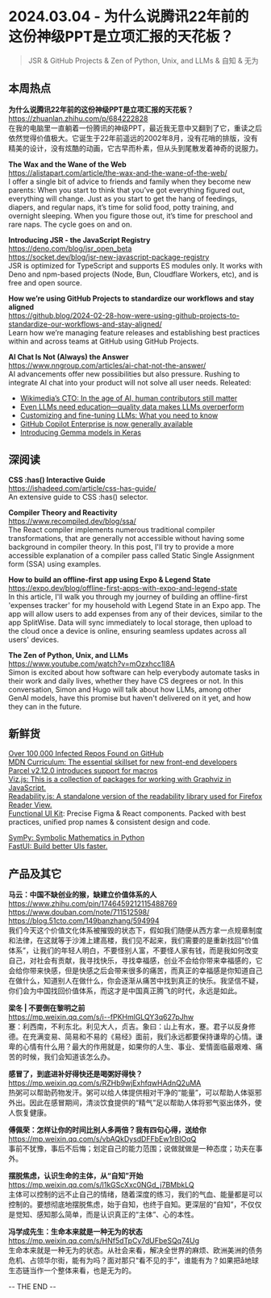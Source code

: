 2024.03.04 - 为什么说腾讯22年前的这份神级PPT是立项汇报的天花板？  
========  

> JSR & GitHub Projects & Zen of Python, Unix, and LLMs & 自知 & 无为

## 本周热点

**为什么说腾讯22年前的这份神级PPT是立项汇报的天花板？**  
https://zhuanlan.zhihu.com/p/684222828  
在我的电脑里一直躺着一份腾讯的神级PPT，最近我无意中又翻到了它，重读之后依然觉得价值极大。它诞生于22年前遥远的2002年8月，没有花哨的排版，没有精美的设计，没有炫酷的动画，它古早而朴素，但从头到尾散发着神奇的说服力。

**The Wax and the Wane of the Web**  
https://alistapart.com/article/the-wax-and-the-wane-of-the-web/  
I offer a single bit of advice to friends and family when they become new parents: When you start to think that you’ve got everything figured out, everything will change. Just as you start to get the hang of feedings, diapers, and regular naps, it’s time for solid food, potty training, and overnight sleeping. When you figure those out, it’s time for preschool and rare naps. The cycle goes on and on.

**Introducing JSR - the JavaScript Registry**  
https://deno.com/blog/jsr_open_beta  
https://socket.dev/blog/jsr-new-javascript-package-registry  
JSR is optimized for TypeScript and supports ES modules only. It works with Deno and npm-based projects (Node, Bun, Cloudflare Workers, etc), and is free and open source.

**How we’re using GitHub Projects to standardize our workflows and stay aligned**  
https://github.blog/2024-02-28-how-were-using-github-projects-to-standardize-our-workflows-and-stay-aligned/  
Learn how we’re managing feature releases and establishing best practices within and across teams at GitHub using GitHub Projects.

**AI Chat Is Not (Always) the Answer**  
https://www.nngroup.com/articles/ai-chat-not-the-answer/  
AI advancements offer new possibilities but also pressure. Rushing to integrate AI chat into your product will not solve all user needs. Releated:  
- [Wikimedia’s CTO: In the age of AI, human contributors still matter](https://www.technologyreview.com/2024/02/26/1088137/wikimedia-wikipedia-cto-selena-deckelmann-ai-human-contributions/)  
- [Even LLMs need education—quality data makes LLMs overperform](https://stackoverflow.blog/2024/02/26/even-llms-need-education-quality-data-makes-llms-overperform/)  
- [Customizing and fine-tuning LLMs: What you need to know](https://github.blog/2024-02-28-customizing-and-fine-tuning-llms-what-you-need-to-know/)  
- [GitHub Copilot Enterprise is now generally available](https://github.blog/2024-02-27-github-copilot-enterprise-is-now-generally-available/)  
- [Introducing Gemma models in Keras](https://developers.googleblog.com/2024/02/gemma-models-in-keras.html)  

##  深阅读

**CSS :has() Interactive Guide**  
https://ishadeed.com/article/css-has-guide/  
An extensive guide to CSS :has() selector.

**Compiler Theory and Reactivity**  
https://www.recompiled.dev/blog/ssa/  
The React compiler implements numerous traditional compiler transformations, that are generally not accessible without having some background in compiler theory. In this post, I'll try to provide a more accessible explanation of a compiler pass called Static Single Assignment form (SSA) using examples.

**How to build an offline-first app using Expo & Legend State**  
https://expo.dev/blog/offline-first-apps-with-expo-and-legend-state  
In this article, I'll walk you through my journey of building an offline-first 'expenses tracker' for my household with Legend State in an Expo app. The app will allow users to add expenses from any of their devices, similar to the app SplitWise. Data will sync immediately to local storage, then upload to the cloud once a device is online, ensuring seamless updates across all users' devices.

**The Zen of Python, Unix, and LLMs**  
https://www.youtube.com/watch?v=mOzxhcc1I8A  
​Simon is excited about how software can help everybody automate tasks in their work and daily lives, whether they have CS degrees or not. In this conversation, Simon and Hugo will talk about how LLMs, among other GenAI models, have this promise but haven't delivered on it yet, and how they can in the future. 

## 新鲜货

[Over 100,000 Infected Repos Found on GitHub](https://apiiro.com/blog/malicious-code-campaign-github-repo-confusion-attack/)  
[MDN Curriculum: The essential skillset for new front-end developers](https://developer.mozilla.org/en-US/curriculum/)  
[Parcel v2.12.0 introduces support for macros](https://parceljs.org/blog/v2-12-0/)  
[Viz.js: This is a collection of packages for working with Graphviz in JavaScript.](https://github.com/mdaines/viz-js)  
[Readability.js: A standalone version of the readability library used for Firefox Reader View.](https://github.com/mozilla/readability)  
[Functional UI Kit](https://functional-ui-kit.com/): Precise Figma & React components. Packed with best practices, unified prop names & consistent design and code.  

[SymPy: Symbolic Mathematics in Python](https://www.sympy.org/en/index.html)  
[FastUI: Build better UIs faster.](https://github.com/pydantic/FastUI)  

## 产品及其它  

**马云：中国不缺创业的猴，缺建立价值体系的人**  
https://www.zhihu.com/pin/1746459212115488769  
https://www.douban.com/note/711512598/  
https://blog.51cto.com/149banzhang/594994  
我们今天这个价值文化体系被摧毁的状态下，假如我们随便从西方拿一点规章制度和法律，在这就等于沙滩上建高楼，我们见不起来，我们需要的是重新找回“价值体系”，让我们的年轻人明白，不要怪别人富，不要怪人家有钱，而是我如何改变自己，对社会有贡献，我寻找快乐，寻找幸福感，创业不会给你带来幸福感的，它会给你带来快感，但是快感之后会带来很多的痛苦，而真正的幸福感是你知道自己在做什么，知道别人在做什么，你会逐渐从痛苦中找到真正的快乐。我坚信不疑，你们会为中国找回价值体系，而这才是中国真正腾飞的时代，永远是如此。

**梁冬 | 不要倒在黎明之前**  
https://mp.weixin.qq.com/s/i--fPKHmlGLQY3q627pJhw  
蹇：利西南，不利东北。利见大人，贞吉。象曰：山上有水，蹇。君子以反身修德。在充满变易、简易和不易的《易经》面前，我们永远都要保持谦卑的心情。谦卑的心情有什么用？最大的作用就是，如果你的人生、事业、爱情面临最艰难、痛苦的时候，我们会知道该怎么办。

**感冒了，到底进补好得快还是喝粥好得快？**  
https://mp.weixin.qq.com/s/RZHb9wjExhfqwHAdnQ2uMA  
热粥可以帮助药物发汗。粥可以给人体提供相对干净的“能量”，可以帮助人体驱邪外出。因此在感冒期间，清淡饮食提供的“精气”足以帮助人体将邪气驱出体外，使人恢复健康。

**傅佩荣：怎样让你的时间比别人多两倍？我有四句心得，送给你**  
https://mp.weixin.qq.com/s/vbAQkDysdDFFbEw1rBIOqQ  
事前不犹豫，事后不后悔；划定自己的能力范围；说做就做是一种态度；功夫在事外。

**摆脱焦虑，认识生命的主体，从“自知”开始**  
https://mp.weixin.qq.com/s/l1kGScXxc0NGd_j7BMbkLQ  
主体可以控制的远不止自己的情绪，随着深度的练习，我们的气血、能量都是可以控制的。要想彻底地摆脱焦虑，始于自知，也终于自知。更深层的“自知”，不仅仅是觉知、感知那么简单，而是认识真正的“主体”、心的本性。

**冯学成先生：生命本来就是一种无为的状态**  
https://mp.weixin.qq.com/s/HNf5dTpCy7dUFbeSQq74Ug  
生命本来就是一种无为的状态。从社会来看，解决全世界的麻烦、欧洲美洲的债务危机、占领华尔街，能有为吗？面对那只“看不见的手”，谁能有为？如果把å地球生态链当作一个整体来看，也是无为的。

-- THE END --
